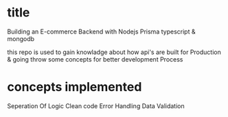 # title
Building an E-commerce Backend with Nodejs Prisma typescript & mongodb

this repo is used to gain knowladge about how api's are built for Production 
& going throw some concepts for better development Process 


# concepts implemented 

Seperation Of Logic
Clean code
Error Handling 
Data Validation
